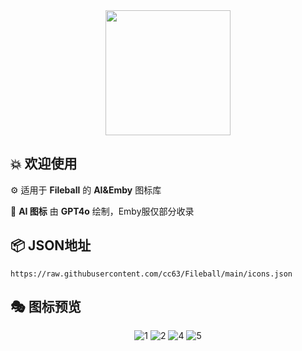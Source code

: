 <div align="center">
 <img src="https://raw.githubusercontent.com/cc63/Fileball/main/Fileball.png" width="200">
</div>

## 💥 欢迎使用

⚙️ 适用于 **Fileball** 的 **AI&Emby** 图标库

📝 **AI 图标** 由 **GPT4o** 绘制，Emby服仅部分收录


## 📦 **JSON地址**

```
https://raw.githubusercontent.com/cc63/Fileball/main/icons.json
```

## 🎭 图标预览
<div align="center">

![1](https://raw.githubusercontent.com/cc63/Fileball/main/icons/MisakaF.png)
![2](https://raw.githubusercontent.com/cc63/Fileball/main/icons/Magpie.png)
![4](https://raw.githubusercontent.com/cc63/Fileball/main/icons/GUGU.png)
![5](https://raw.githubusercontent.com/cc63/Fileball/main/icons/BDD.png)


</div>
